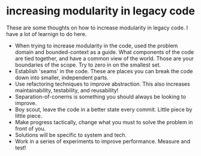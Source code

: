 # increasing modularity in legacy code

These are some thoughts on how to increase modularity in legacy code. I have a lot of learnign to do here.
<todo> <learninggoal>
* When trying to increase modularity in the code, used the problem domain and bounded-context as a guide. What components of the code are tied together, and have a common view of the world. Those are your boundaries of the scope. Try to zero in on the smallest set.
* Establish 'seams' in the code. These are places you can break the code down into smaller, independent parts.
* Use refactoring techniques to improve abstraction. This also increases maintainability, testability, and reusability!
* Separation-of-conerns is something you should always be looking to improve.
* Boy scout, leave the code in a better state every commit. Little piece by little piece.
* Make progress tactically, change what you must to solve the problem in front of you.
* Solutions will be specific to system and tech. 
* Work in a series of experiments to improve performance. Measure and test!
